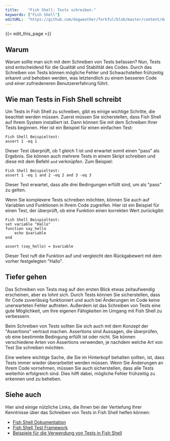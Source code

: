 ```yaml
---
title:    "Fish Shell: Tests schreiben."
keywords: ["Fish Shell"]
editURL:  "https://github.com/dogweather/forkful/blob/master/content/de/fish-shell/writing-tests.md"
---
```


{{< edit_this_page >}}

## Warum

Warum sollte man sich mit dem Schreiben von Tests befassen? Nun, Tests sind entscheidend für die Qualität und Stabilität des Codes. Durch das Schreiben von Tests können mögliche Fehler und Schwachstellen frühzeitig erkannt und behoben werden, was letztendlich zu einem besseren Code und einer zufriedeneren Benutzererfahrung führt.

## Wie man Tests in Fish Shell schreibt

Um Tests in Fish Shell zu schreiben, gibt es einige wichtige Schritte, die beachtet werden müssen. Zuerst müssen Sie sicherstellen, dass Fish Shell auf Ihrem System installiert ist. Dann können Sie mit dem Schreiben Ihrer Tests beginnen. Hier ist ein Beispiel für einen einfachen Test:

```
Fish Shell Beispieltest:
assert 1 -eq 1
```

Dieser Test überprüft, ob 1 gleich 1 ist und erwartet somit einen "pass" als Ergebnis. Sie können auch mehrere Tests in einem Skript schreiben und diese mit dem Befehl `and` verknüpfen. Zum Beispiel:

```
Fish Shell Beispieltest:
assert 1 -eq 1 and 2 -eq 2 and 3 -eq 3
```

Dieser Test erwartet, dass alle drei Bedingungen erfüllt sind, um als "pass" zu gelten.

Wenn Sie komplexere Tests schreiben möchten, können Sie auch auf Variablen und Funktionen in Ihrem Code zugreifen. Hier ist ein Beispiel für einen Test, der überprüft, ob eine Funktion einen korrekten Wert zurückgibt:

```
Fish Shell Beispieltest:
set variable "Hallo"
function say_hello
	echo $variable
end

assert (say_hello) = $variable
```

Dieser Test ruft die Funktion auf und vergleicht den Rückgabewert mit dem vorher festgelegten "Hallo".

## Tiefer gehen

Das Schreiben von Tests mag auf den ersten Blick etwas zeitaufwendig erscheinen, aber es lohnt sich. Durch Tests können Sie sicherstellen, dass Ihr Code zuverlässig funktioniert und auch bei Änderungen im Code keine unerwarteten Fehler auftreten. Außerdem ist das Schreiben von Tests eine gute Möglichkeit, um Ihre eigenen Fähigkeiten im Umgang mit Fish Shell zu verbessern.

Beim Schreiben von Tests sollten Sie sich auch mit dem Konzept der "Assertions" vertraut machen. Assertions sind Aussagen, die überprüfen, ob eine bestimmte Bedingung erfüllt ist oder nicht. Sie können verschiedene Arten von Assertions verwenden, je nachdem welche Art von Test Sie schreiben möchten.

Eine weitere wichtige Sache, die Sie im Hinterkopf behalten sollten, ist, dass Tests immer wieder überarbeitet werden müssen. Wenn Sie Änderungen an Ihrem Code vornehmen, müssen Sie auch sicherstellen, dass alle Tests weiterhin erfolgreich sind. Dies hilft dabei, mögliche Fehler frühzeitig zu erkennen und zu beheben.

## Siehe auch

Hier sind einige nützliche Links, die Ihnen bei der Vertiefung Ihrer Kenntnisse über das Schreiben von Tests in Fish Shell helfen können:

- [Fish Shell Dokumentation](https://fishshell.com/docs/current/index.html)
- [Fish Shell Test Framework](https://fishshell.com/docs/current/cmds/fish-test.html)
- [Beispiele für die Verwendung von Tests in Fish Shell](https://github.com/fish-shell/fish-shell/tree/master/test)
